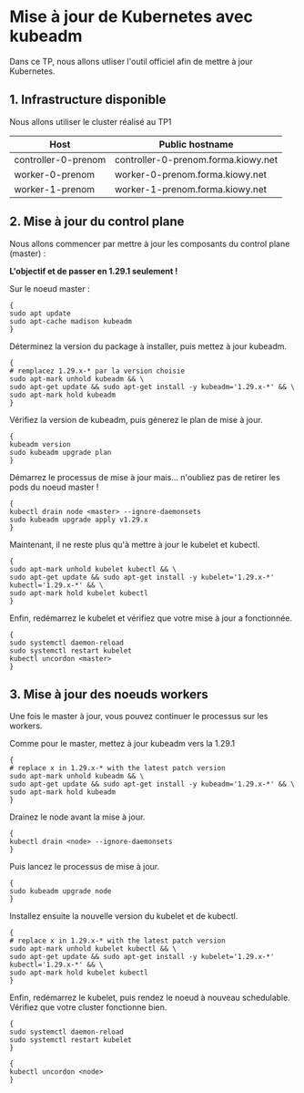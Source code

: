 # Mise à jour de Kubernetes avec kubeadm

Dans ce TP, nous allons utliser l'outil officiel afin de mettre à jour Kubernetes.

## 1. Infrastructure disponible

Nous allons utiliser le cluster réalisé au TP1

| Host                | Public hostname                     |
| ------------------- | ----------------------------------- |
| controller-0-prenom | controller-0-prenom.forma.kiowy.net |
| worker-0-prenom     | worker-0-prenom.forma.kiowy.net     |
| worker-1-prenom     | worker-1-prenom.forma.kiowy.net     |



## 2. Mise à jour du control plane

Nous allons commencer par mettre à jour les composants du control plane (master) :

**L'objectif et de passer en 1.29.1 seulement !**

Sur le noeud master :

```shell
{
sudo apt update
sudo apt-cache madison kubeadm
}
```

Déterminez la version du package à installer, puis mettez à jour kubeadm.

```shell
{
# remplacez 1.29.x-* par la version choisie
sudo apt-mark unhold kubeadm && \
sudo apt-get update && sudo apt-get install -y kubeadm='1.29.x-*' && \
sudo apt-mark hold kubeadm
}
```

Vérifiez la version de kubeadm, puis génerez le plan de mise à jour.


```shell
{
kubeadm version
sudo kubeadm upgrade plan
}
```

Démarrez le processus de mise à jour mais... n'oubliez pas de retirer les pods du noeud master !

```shell
{
kubectl drain node <master> --ignore-daemonsets
sudo kubeadm upgrade apply v1.29.x
}
```

Maintenant, il ne reste plus qu'à mettre à jour le kubelet et kubectl.


```shell
{
sudo apt-mark unhold kubelet kubectl && \
sudo apt-get update && sudo apt-get install -y kubelet='1.29.x-*' kubectl='1.29.x-*' && \
sudo apt-mark hold kubelet kubectl
}
```

Enfin, redémarrez le kubelet et vérifiez que votre mise à jour a fonctionnée.

```shell
{
sudo systemctl daemon-reload
sudo systemctl restart kubelet
kubectl uncordon <master>
}
```


## 3. Mise à jour des noeuds workers

Une fois le master à jour, vous pouvez continuer le processus sur les workers.

Comme pour le master, mettez à jour kubeadm vers la 1.29.1

```shell
{
# replace x in 1.29.x-* with the latest patch version
sudo apt-mark unhold kubeadm && \
sudo apt-get update && sudo apt-get install -y kubeadm='1.29.x-*' && \
sudo apt-mark hold kubeadm
}
```

Drainez le node avant la mise à jour.

```shell
{
kubectl drain <node> --ignore-daemonsets
}
```

Puis lancez le processus de mise à jour.

```shell
{
sudo kubeadm upgrade node
}
```

Installez ensuite la nouvelle version du kubelet et de kubectl.

```shell
{
# replace x in 1.29.x-* with the latest patch version
sudo apt-mark unhold kubelet kubectl && \
sudo apt-get update && sudo apt-get install -y kubelet='1.29.x-*' kubectl='1.29.x-*' && \
sudo apt-mark hold kubelet kubectl
}
```

Enfin, redémarrez le kubelet, puis rendez le noeud à nouveau schedulable. Vérifiez que votre cluster fonctionne bien.

```shell
{
sudo systemctl daemon-reload
sudo systemctl restart kubelet
}
```

```shell
{
kubectl uncordon <node>
}
```